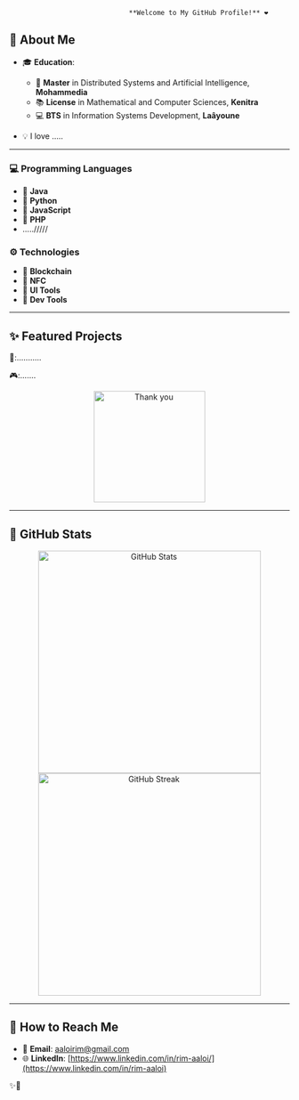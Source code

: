                                   **Welcome to My GitHub Profile!** ❤️  





## 🎀 **About Me** 
 
- 🎓 **Education**:  
  - 💼 **Master** in Distributed Systems and Artificial Intelligence, **Mohammedia**  
  - 📚 **License** in Mathematical and Computer Sciences, **Kenitra**  
  - 💻 **BTS** in Information Systems Development, **Laâyoune**  

- 💡 I love .....  

---

### 💻 **Programming Languages**
- 🔸 **Java**  
- 🔸 **Python**  
- 🔸 **JavaScript**  
- 🔸 **PHP**
- ...../////

### ⚙️ **Technologies**
- 💎 **Blockchain**
- 📱 **NFC**
- 🎨 **UI Tools**
- 🔧 **Dev Tools**  

---

## ✨ **Featured Projects**

🚀:...........

🎮:.......

<p align="center">
  <img src="https://media.giphy.com/media/l41YxqakBuR2G69Rm/giphy.gif" width="200" alt="Thank you">
</p>

---

## 🌈 **GitHub Stats**  
<div align="center">
  <img src="https://github-readme-stats.vercel.app/api?username=RimAaloi&show_icons=true&theme=radical" alt="GitHub Stats" width="400"/>
  <img src="https://github-readme-streak-stats.herokuapp.com?user=RimAaloi&theme=radical" alt="GitHub Streak" width="400"/>
</div>

---

## 🌹 **How to Reach Me**
- 📧 **Email**: [aaloirim@gmail.com](mailto:aaloirim@gmail.com)  
- 🌐 **LinkedIn**: [https://www.linkedin.com/in/rim-aaloi/](https://www.linkedin.com/in/rim-aaloi) 



✨👋


